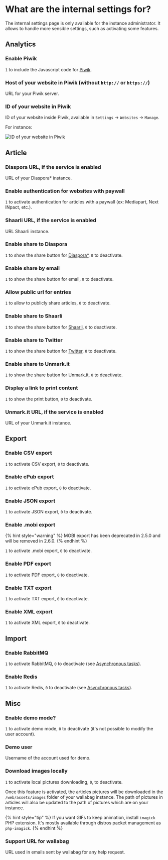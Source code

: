 # What are the internal settings for?

The internal settings page is only available for the instance administrator. It allows to handle more sensible settings, such as activating some features.

## Analytics

### Enable Piwik

`1` to include the Javascript code for [Piwik](https://piwik.org/).

### Host of your website in Piwik (without `http://` or `https://`)

URL for your Piwik server.

### ID of your website in Piwik

ID of your website inside Piwik, available in `Settings` -> `Websites` -> `Manage`.

For instance:

![ID of your website in Piwik](../../img/admin/id_piwik.png)

## Article

### Diaspora URL, if the service is enabled

URL of your Diaspora\* instance.

### Enable authentication for websites with paywall

`1` to activate authentication for articles with a paywall (ex: Mediapart, Next INpact, etc.).

### Shaarli URL, if the service is enabled

URL Shaarli instance.

### Enable share to Diaspora

`1` to show the share button for [Diaspora\*](https://diasporafoundation.org/), `0` to deactivate.

### Enable share by email

`1` to show the share button for email, `0` to deactivate.

### Allow public url for entries

`1` to allow to publicly share articles, `0` to deactivate.

### Enable share to Shaarli

`1` to show the share button for [Shaarli](https://github.com/shaarli/Shaarli), `0` to deactivate.

### Enable share to Twitter

`1` to show the share button for [Twitter](https://twitter.com/), `0` to deactivate.

### Enable share to Unmark.it

`1` to show the share button for [Unmark.it](https://unmark.it/), `0` to deactivate.

### Display a link to print content

`1` to show the print button, `0` to deactivate.

### Unmark.it URL, if the service is enabled

URL of your Unmark.it instance.

## Export

### Enable CSV export

`1` to activate CSV export, `0` to deactivate.

### Enable ePub export

`1` to activate ePub export, `0` to deactivate.

### Enable JSON export

`1` to activate JSON export, `0` to deactivate.

### Enable .mobi export

{% hint style="warning" %}
MOBI export has been deprecated in 2.5.0 and will be removed in 2.6.0.
{% endhint %}

`1` to activate .mobi export, `0` to deactivate.

### Enable PDF export

`1` to activate PDF export, `0` to deactivate.

### Enable TXT export

`1` to activate TXT export, `0` to deactivate.

### Enable XML export

`1` to activate XML export, `0` to deactivate.

## Import

### Enable RabbitMQ

`1` to activate RabbitMQ, `0` to deactivate (see [Asynchronous tasks](../asynchronous.md)).

### Enable Redis

`1` to activate Redis, `0` to deactivate (see [Asynchronous tasks](../asynchronous.md)).

## Misc

### Enable demo mode?

`1` to activate demo mode, `0` to deactivate (it's not possible to modify the user account).

### Demo user

Username of the account used for demo.

### Download images locally

`1` to activate local pictures downloading, `0`, to deactivate.

Once this feature is activated, the articles pictures will be downloaded in the `/web/assets/images` folder of your wallabag instance. The path of pictures in articles will also be updated to the path of pictures which are on your instance.

{% hint style="tip" %}
If you want GIFs to keep animation, install `imagick` PHP extension. It's mostly available through distros packet management as `php-imagick`.
{% endhint %}

### Support URL for wallabag

URL used in emails sent by wallabag for any help request.
